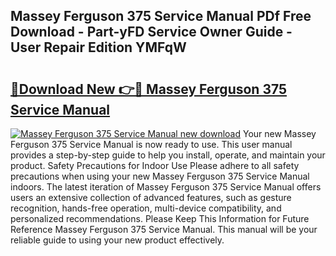 ## Massey Ferguson 375 Service Manual PDf Free Download - Part-yFD Service Owner Guide - User Repair Edition YMFqW

# <h2><a href="http://cf24496.oget.top/?id=Massey+Ferguson+375+Service+Manual">🔗Download New 👉🔴 Massey Ferguson 375 Service Manual</a></h2>

[![Massey Ferguson 375 Service Manual new download](https://i.imgur.com/5g1atiW.png)](http://cf24496.oget.top/?id=Massey+Ferguson+375+Service+Manual)
Your new Massey Ferguson 375 Service Manual is now ready to use. This user manual provides a step-by-step guide to help you install, operate, and maintain your product. Safety Precautions for Indoor Use Please adhere to all safety precautions when using your new Massey Ferguson 375 Service Manual indoors. The latest iteration of Massey Ferguson 375 Service Manual offers users an extensive collection of advanced features, such as gesture recognition, hands-free operation, multi-device compatibility, and personalized recommendations. Please Keep This Information for Future Reference Massey Ferguson 375 Service Manual. This manual will be your reliable guide to using your new product effectively.
